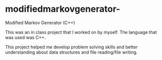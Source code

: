 # modifiedmarkovgenerator-
Modified Markov Generator (C++)

This was an in class project that I worked on by myself. The language that was used was C++.

This project helped me develop problem solving skills and better understanding about data structures and file reading/file writing. 
